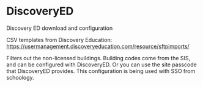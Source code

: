 # DiscoveryED
Discovery ED download and configuration

CSV templates from Discovery Education: 
https://usermanagement.discoveryeducation.com/resource/sftpimports/

Filters out the non-licensed buildings. Building codes come from the SIS, and can be configured with DiscoveryED. Or you can use the site passcode that DiscoveryED provides. This configuration is being used with SSO from schoology.
